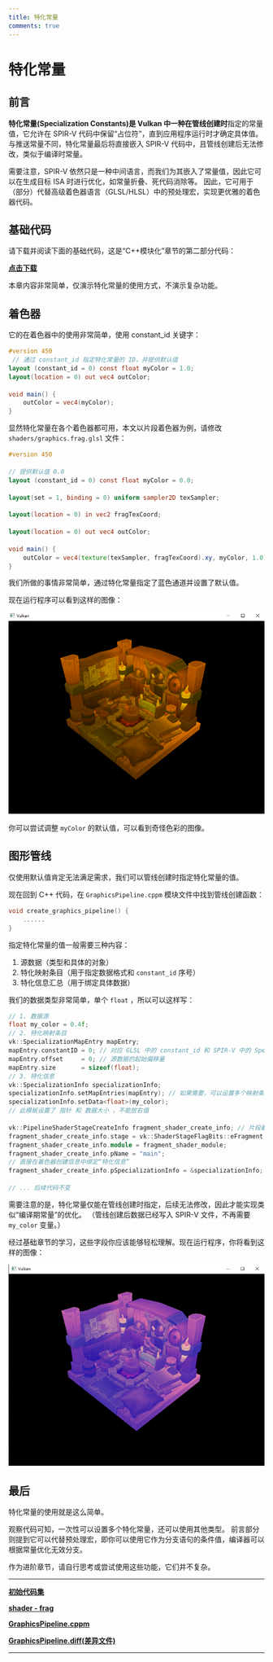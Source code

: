 ```yaml
---
title: 特化常量
comments: true
---
```

# **特化常量**

## **前言**

**特化常量\(Specialization Constants\)**是 Vulkan 中一种在**管线创建时**指定的常量值，它允许在 SPIR-V 代码中保留“占位符”，直到应用程序运行时才确定具体值。
与推送常量不同，特化常量最后将直接嵌入 SPIR-V 代码中，且管线创建后无法修改，类似于编译时常量。

需要注意，SPIR-V 依然只是一种中间语言，而我们为其嵌入了常量值，因此它可以在生成目标 ISA 时进行优化，如常量折叠、死代码消除等。
因此，它可用于（部分）代替高级着色器语言（GLSL/HLSL）中的预处理宏，实现更优雅的着色器代码。

## **基础代码**

请下载并阅读下面的基础代码，这是“C++模块化”章节的第二部分代码：

**[点击下载](../../codes/04/00_cxxmodule/module_code.zip)**

本章内容非常简单，仅演示特化常量的使用方式，不演示复杂功能。

## **着色器**

它的在着色器中的使用非常简单，使用 constant_id 关键字：

```glsl
#version 450
 // 通过 constant_id 指定特化常量的 ID，并提供默认值
layout (constant_id = 0) const float myColor = 1.0;
layout(location = 0) out vec4 outColor;

void main() {
    outColor = vec4(myColor);
}
```

显然特化常量在各个着色器都可用，本文以片段着色器为例，请修改 `shaders/graphics.frag.glsl` 文件：


```glsl
#version 450

// 提供默认值 0.0
layout (constant_id = 0) const float myColor = 0.0;

layout(set = 1, binding = 0) uniform sampler2D texSampler;

layout(location = 0) in vec2 fragTexCoord;

layout(location = 0) out vec4 outColor;

void main() {
    outColor = vec4(texture(texSampler, fragTexCoord).xy, myColor, 1.0);
}
```

我们所做的事情非常简单，通过特化常量指定了蓝色通道并设置了默认值。

现在运行程序可以看到这样的图像：

![yellow_room](../../images/0411/yellow_room.png)

你可以尝试调整 `myColor` 的默认值，可以看到奇怪色彩的图像。

## **图形管线**

仅使用默认值肯定无法满足需求，我们可以管线创建时指定特化常量的值。

现在回到 C++ 代码，在 `GraphicsPipeline.cppm` 模块文件中找到管线创建函数：

```cpp
void create_graphics_pipeline() {
    ......
}
```

指定特化常量的值一般需要三种内容：

1. 源数据（类型和具体的对象）
2. 特化映射条目（用于指定数据格式和 `constant_id` 序号）
3. 特化信息汇总（用于绑定具体数据）

我们的数据类型非常简单，单个 `float` ，所以可以这样写：

```cpp
// 1. 数据源
float my_color = 0.4f;
// 2. 特化映射条目
vk::SpecializationMapEntry mapEntry;
mapEntry.constantID = 0; // 对应 GLSL 中的 constant_id 和 SPIR-V 中的 SpecId
mapEntry.offset     = 0; // 源数据的起始偏移量
mapEntry.size       = sizeof(float);
// 3. 特化信息
vk::SpecializationInfo specializationInfo;
specializationInfo.setMapEntries(mapEntry); // 如果需要，可以设置多个映射条目
specializationInfo.setData<float>(my_color);
// 此模板设置了 指针 和 数据大小 ，不能放右值

vk::PipelineShaderStageCreateInfo fragment_shader_create_info; // 片段着色器
fragment_shader_create_info.stage = vk::ShaderStageFlagBits::eFragment;
fragment_shader_create_info.module = fragment_shader_module;
fragment_shader_create_info.pName = "main";
// 直接在着色器创建信息中绑定“特化信息”
fragment_shader_create_info.pSpecializationInfo = &specializationInfo;

// ... 后续代码不变
```

需要注意的是，特化常量仅能在管线创建时指定，后续无法修改，因此才能实现类似“编译期常量”的优化。
（管线创建后数据已经写入 SPIR-V 文件，不再需要 `my_color` 变量。）

经过基础章节的学习，这些字段你应该能够轻松理解。现在运行程序，你将看到这样的图像：

![blue_room](../../images/0411/blue_room.png)


## **最后**

特化常量的使用就是这么简单。

观察代码可知，一次性可以设置多个特化常量，还可以使用其他类型。
前言部分则提到它可以代替预处理宏，即你可以使用它作为分支语句的条件值，编译器可以根据常量优化无效分支。

作为进阶章节，请自行思考或尝试使用这些功能，它们并不复杂。

---

**[初始代码集](../../codes/04/00_cxxmodule/module_code.zip)**

**[shader - frag](../../codes/04/10_specialization/graphics.frag.glsl)**

**[GraphicsPipeline.cppm](../../codes/04/10_specialization/GraphicsPipeline.cppm)**

**[GraphicsPipeline.diff\(差异文件\)](../../codes/04/10_specialization/GraphicsPipeline.diff)**

---
